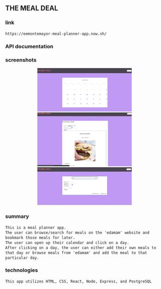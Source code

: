 ## THE MEAL DEAL

### link 
    https://eemontemayor-meal-planner-app.now.sh/

### API documentation
    

### screenshots
<div align='center'>
    <img src="./appPics/calendar.png" width="300px"/> 
</div>
<div align='center'>
    <img src="./appPics/browseMeals.png" width="300px"/> 
</div>
<div align='center'>
    <img src="./appPics/addMeal.png" width="300px"/> 
</div>


### summary
    This is a meal planner app.
    The user can browse/search for meals on the 'edamam' website and bookmark those meals for later.
    The user can open up their calendar and click on a day.
    After clicking on a day, the user can either add their own meals to that day or browse meals from 'edamam' and add the meal to that particular day.

### technologies
    This app utilizes HTML, CSS, React, Node, Express, and PostgreSQL
